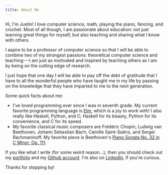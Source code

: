 ```yaml
---
title: About Me
---
```


Hi, I'm Justin! I love computer science, math, playing the piano, fencing, and
crochet. Most of all though, I am passionate about education: not just learning
great things for myself, but also teaching and sharing what I know with others.

I aspire to be a professor of computer science so that I will be able to combine
two of my strongest passions: theoretical computer science and teaching---I am
just as motivated and inspired by teaching others as I am by being on the
cutting edge of research.

I just hope that one day I will be able to pay off the debt of gratitude that I
have to all the wonderful people who have taught me in my life by passing on the
knowledge that they have imparted to me to the next generation.

Some quick facts about me:

- I've loved programming ever since I was in seventh grade. My current favorite
  programming language is [Elm][elm], which is a joy to work with! I also
  really like Haskell, Python, and C; Haskell for its beauty, Python for its
  convenience, and C for its speed.
- My favorite classical music composers are Frédéric Chopin, Ludwig van
  Beethoven, Johann Sebastian Bach, Camille Saint-Saëns, and Sergei
  Rachmaninoff.  My favorite piece is Beethoven's [Piano Sonata No. 32 in C
  Minor, Op.  111][sonata].

If you like what I write (for some weird reason...), then you should check out
my [portfolio][portfolio] and my [Github account][github]. I'm also on
[LinkedIn][linkedin], if you're curious.

Thanks for stopping by!

[elm]: http://elm-lang.org/
[sonata]: https://www.youtube.com/watch?v=YE2iyBRmA_g
[portfolio]: /portfolio
[github]: https://github.com/jlubi333/
[linkedin]: https://www.linkedin.com/in/justin-philip-lubin
